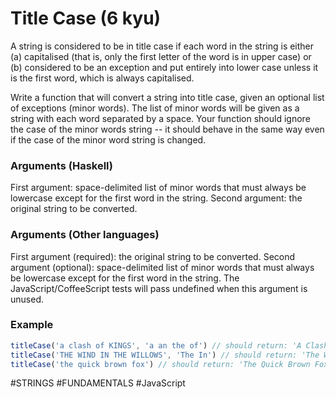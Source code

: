 # Title Case (6 kyu)

A string is considered to be in title case if each word in the string is either (a) capitalised (that is, only the first letter of the word is in upper case) or (b) considered to be an exception and put entirely into lower case unless it is the first word, which is always capitalised.

Write a function that will convert a string into title case, given an optional list of exceptions (minor words). The list of minor words will be given as a string with each word separated by a space. Your function should ignore the case of the minor words string -- it should behave in the same way even if the case of the minor word string is changed.

### Arguments (Haskell)

First argument: space-delimited list of minor words that must always be lowercase except for the first word in the string.
Second argument: the original string to be converted.

### Arguments (Other languages)

First argument (required): the original string to be converted.
Second argument (optional): space-delimited list of minor words that must always be lowercase except for the first word in the string. The JavaScript/CoffeeScript tests will pass undefined when this argument is unused.

### Example

  ```JavaScript
  titleCase('a clash of KINGS', 'a an the of') // should return: 'A Clash of Kings'
  titleCase('THE WIND IN THE WILLOWS', 'The In') // should return: 'The Wind in the Willows'
  titleCase('the quick brown fox') // should return: 'The Quick Brown Fox'
  ```

#STRINGS #FUNDAMENTALS #JavaScript
